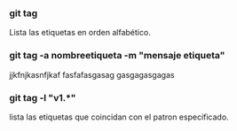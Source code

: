 ### git tag

Lista las etiquetas en orden alfabético.

### git tag -a nombreetiqueta -m "mensaje etiqueta"

jjkfnjkasnfjkaf
fasfafasgasag
gasgagasgagas

### git tag -l "v1.*"

lista las etiquetas que coincidan con el patron especificado.
